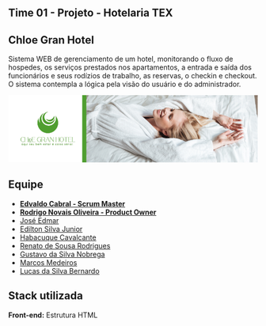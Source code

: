 ## Time 01 - Projeto - Hotelaria TEX

## Chloe Gran Hotel

Sistema WEB de gerenciamento de um hotel, monitorando o fluxo de hospedes, os serviços prestados nos apartamentos, a entrada e saída dos funcionários e seus rodízios de trabalho, as reservas, o checkin e checkout. O sistema contempla a lógica pela visão do usuário e do administrador.

![Chloe Gran Hotel](./chloe-gran-hotel.png)

## Equipe

- [**Edvaldo Cabral - Scrum Master**](https://github.com/edcabralc)
- [**Rodrigo Novais Oliveira - Product Owner**]()
- [José Edmar]()
- [Edilton Silva Junior]()
- [Habacuque Cavalcante]()
- [Renato de Sousa Rodrigues](https://github.com/Notare)
- [Gustavo da Silva Nobrega]()
- [Marcos Medeiros](https://github.com/mrmedeiro)
- [Lucas da Silva Bernardo]()

## Stack utilizada

**Front-end:** Estrutura HTML
